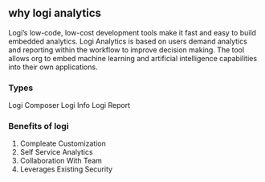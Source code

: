 ## why logi analytics
Logi’s low-code, low-cost development tools make it fast and easy to build embedded analytics.
Logi Analytics is based on users demand analytics and reporting within the workflow to improve decision making.
The tool allows org to embed machine learning and artificial intelligence capabilities into their own applications.

### Types
Logi Composer
Logi Info
Logi Report

<h3>Benefits of logi</h3>

1. Compleate Customization
2. Self Service Analytics
3. Collaboration With Team
4. Leverages Existing Security

